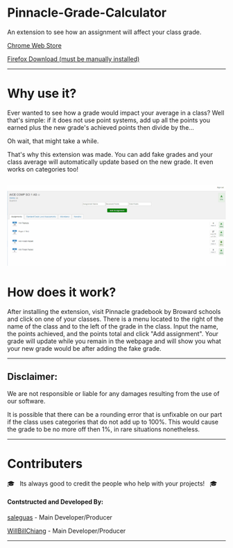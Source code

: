# Pinnacle-Grade-Calculator

An extension to see how an assignment will affect your class grade. 

[Chrome Web Store](https://chrome.google.com/webstore/detail/pinnacle-grade-calculator/ajmebljhmdndihimeodajeiicccpdfei?hl=en)

[Firefox Download (must be manually installed)](https://addons.mozilla.org/firefox/downloads/file/3423715/pinnacle_grade_calculator-1.0.3-fx.xpi?src=devhub)

-------------------------------------------------------------------
# Why use it?

Ever wanted to see how a grade would impact your average in a class? Well that's simple: if it does not use point systems, add up all the points you earned plus the new grade's achieved points then divide by the...

Oh wait, that might take a while. 

That's why this extension was made. You can add fake grades and your class average will automatically update based on the new grade. It even works on categories too!

![Example of usage](assets/image/preview.gif)
-------------------------------------------------------------------

# How does it work?


After installing the extension, visit Pinnacle gradebook by Broward schools and click on one of your classes. There is a menu located to the right of the name of the class and to the left of the grade in the class. Input the name, the points achieved, and the points total and click "Add assignment". Your grade will update while you remain in the webpage and will show you what your new grade would be after adding the fake grade.

-------------------------------------------------------------------

## Disclaimer:
We are not responsible or liable for any damages resulting from the use of our software.

It is possible that there can be a rounding error that is unfixable on our part if the class uses categories that do not add up to 100%. This would cause the grade to be no more off then 1%, in rare situations nonetheless.

------------------------------------------------------------------------

# Contributers

:mortar_board: &nbsp; Its always good to credit the people who help with your projects! &nbsp; :mortar_board:

#### **Contstructed and Developed By:**
[saleguas](https://github.com/saleguas) - Main Developer/Producer

[WillBillChiang](https://github.com/WillBillChiang) - Main Developer/Producer

------------------------------------------------------------------------
